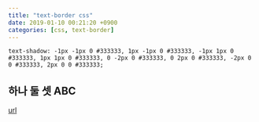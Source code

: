 ```yaml
---
title: "text-border css"
date: 2019-01-10 00:21:20 +0900
categories: [css, text-border]
---
```


`text-shadow: -1px -1px 0 #333333, 1px -1px 0 #333333, -1px 1px 0 #333333, 1px 1px 0 #333333, 0 -2px 0 #333333, 0 2px 0 #333333, -2px 0 0 #333333, 2px 0 0 #333333;`  
  
하나 둘 셋 ABC
----------




[url](http://www.mins01.com/mh/tech/read/1244)